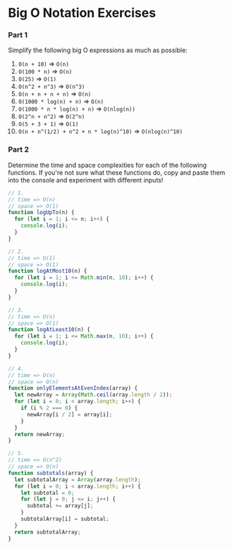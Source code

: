 # Big O Notation Exercises

### Part 1

Simplify the following big O expressions as much as possible:

1. `O(n + 10)`  => `O(n)`
2. `O(100 * n)` => `O(n)`
3. `O(25)` => `O(1)`
4. `O(n^2 + n^3)` => `O(n^3)`
5. `O(n + n + n + n)` => `O(n)`
6. `O(1000 * log(n) + n)`  => `O(n)`
7. `O(1000 * n * log(n) + n)`  => `O(nlog(n))`
8. `O(2^n + n^2)`   => `O(2^n)`
9. `O(5 + 3 + 1)`   => `O(1)`
10. `O(n + n^(1/2) + n^2 + n * log(n)^10)` => `O(nlog(n)^10)`

### Part 2

Determine the time and space complexities for each of the following functions. If you're not sure what these functions do, copy and paste them into the console and experiment with different inputs!

```js
// 1.
// time => O(n)
// space => O(1) 
function logUpTo(n) {
  for (let i = 1; i <= n; i++) {
    console.log(i);
  }
}

// 2.
// time => O(1)
// space => O(1) 
function logAtMost10(n) {
  for (let i = 1; i <= Math.min(n, 10); i++) {
    console.log(i);
  }
}

// 3.
// time => O(n)
// space => O(1) 
function logAtLeast10(n) {
  for (let i = 1; i <= Math.max(n, 10); i++) {
    console.log(i);
  }
}

// 4.
// time => O(n)
// space => O(n) 
function onlyElementsAtEvenIndex(array) {
  let newArray = Array(Math.ceil(array.length / 2));
  for (let i = 0; i < array.length; i++) {
    if (i % 2 === 0) {
      newArray[i / 2] = array[i];
    }
  }
  return newArray;
}

// 5.
// time => O(n^2)
// space => O(n) 
function subtotals(array) {
  let subtotalArray = Array(array.length);
  for (let i = 0; i < array.length; i++) {
    let subtotal = 0;
    for (let j = 0; j <= i; j++) {
      subtotal += array[j];
    }
    subtotalArray[i] = subtotal;
  }
  return subtotalArray;
}
```
